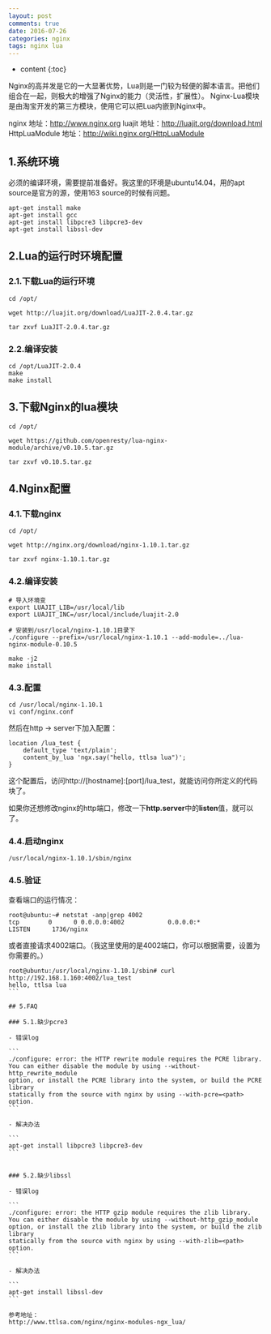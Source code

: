 ```yaml
---
layout: post
comments: true
date: 2016-07-26
categories: nginx
tags: nginx lua
---
```


* content
{:toc}

Nginx的高并发是它的一大显著优势，Lua则是一门较为轻便的脚本语言。把他们组合在一起，则极大的增强了Nginx的能力（灵活性，扩展性）。
Nginx-Lua模块是由淘宝开发的第三方模块，使用它可以把Lua内嵌到Nginx中。

nginx  地址：http://www.nginx.org
luajit 地址：http://luajit.org/download.html
HttpLuaModule 地址：http://wiki.nginx.org/HttpLuaModule




## 1.系统环境

必须的编译环境，需要提前准备好。我这里的环境是ubuntu14.04，用的apt source是官方的源，使用163 source的时候有问题。

```
apt-get install make
apt-get install gcc
apt-get install libpcre3 libpcre3-dev
apt-get install libssl-dev
```

## 2.Lua的运行时环境配置

### 2.1.下载Lua的运行环境

```
cd /opt/

wget http://luajit.org/download/LuaJIT-2.0.4.tar.gz

tar zxvf LuaJIT-2.0.4.tar.gz
```

### 2.2.编译安装

```
cd /opt/LuaJIT-2.0.4
make
make install
```

## 3.下载Nginx的lua模块

```
cd /opt/

wget https://github.com/openresty/lua-nginx-module/archive/v0.10.5.tar.gz

tar zxvf v0.10.5.tar.gz
```


## 4.Nginx配置

### 4.1.下载nginx

```
cd /opt/

wget http://nginx.org/download/nginx-1.10.1.tar.gz

tar zxvf nginx-1.10.1.tar.gz
```

### 4.2.编译安装

```
# 导入环境变
export LUAJIT_LIB=/usr/local/lib
export LUAJIT_INC=/usr/local/include/luajit-2.0

# 安装到/usr/local/nginx-1.10.1目录下
./configure --prefix=/usr/local/nginx-1.10.1 --add-module=../lua-nginx-module-0.10.5

make -j2
make install
```

### 4.3.配置

```
cd /usr/local/nginx-1.10.1
vi conf/nginx.conf
```

然后在http -> server下加入配置：

```
location /lua_test {
    default_type 'text/plain';
    content_by_lua 'ngx.say("hello, ttlsa lua")';
}

```

这个配置后，访问http://[hostname]:[port]/lua_test，就能访问你所定义的代码块了。

如果你还想修改nginx的http端口，修改一下**http.server**中的**listen**值，就可以了。


### 4.4.启动nginx

```
/usr/local/nginx-1.10.1/sbin/nginx
```

### 4.5.验证

查看端口的运行情况：

```
root@ubuntu:~# netstat -anp|grep 4002
tcp        0      0 0.0.0.0:4002            0.0.0.0:*               LISTEN      1736/nginx
```

或者直接请求4002端口。（我这里使用的是4002端口，你可以根据需要，设置为你需要的。）

````
root@ubuntu:/usr/local/nginx-1.10.1/sbin# curl http://192.168.1.160:4002/lua_test
hello, ttlsa lua
```

## 5.FAQ

### 5.1.缺少pcre3

- 错误log

```
./configure: error: the HTTP rewrite module requires the PCRE library.
You can either disable the module by using --without-http_rewrite_module
option, or install the PCRE library into the system, or build the PCRE library
statically from the source with nginx by using --with-pcre=<path> option.
```

- 解决办法

```
apt-get install libpcre3 libpcre3-dev
```


### 5.2.缺少libssl

- 错误log

```
./configure: error: the HTTP gzip module requires the zlib library.
You can either disable the module by using --without-http_gzip_module
option, or install the zlib library into the system, or build the zlib library
statically from the source with nginx by using --with-zlib=<path> option.
```

- 解决办法

```
apt-get install libssl-dev
```

参考地址：
http://www.ttlsa.com/nginx/nginx-modules-ngx_lua/


